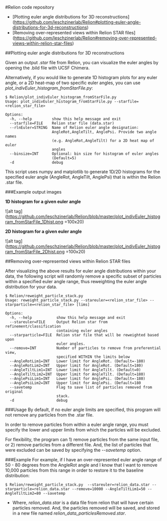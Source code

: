 #Relion code repository

- [Plotting euler angle distributions for 3D reconstructions] (https://github.com/leschzinerlab/Relion#plotting-euler-angle-distributions-for-3d-reconstructions)
- [Removing over-represented views within Relion STAR files] (https://github.com/leschzinerlab/Relion#removing-over-represented-views-within-relion-star-files)

##Plotting euler angle distributions for 3D reconstructions

Given an output *.star* file from Relion, you can visualize the euler angles by opening the .bild file with UCSF Chimera.

Alternatively, if you would like to generate 1D histogram plots for any euler angle, or a 2D heat-map of two specific euler angles, you can use *plot_indivEuler_histogram_fromStarFile.py*:
```
$ Relion/plot_indivEuler_histogram_fromStarFile.py
Usage: plot_indivEuler_histogram_fromStarFile.py --starfile=<relion_star_file>

Options:
  -h, --help         show this help message and exit
  --starfile=FILE    Relion star file (data.star)
  --rlnEuler=STRING  Name of Relion euler angle designation:
                     AngleRot,AngleTilt, AnglePsi. Provide two angle names
                     (e.g. AngleRot,AngleTilt) for a 2D heat map of euler
                     angles
  --binsize=INT      Optional: bin size for histogram of euler angles
                     (Default=5)
  -d                 debug
```

This script uses numpy and matplotlib to generate 1D/2D histograms for the specified euler angle (AngleRot, AngleTilt, AnglePsi) that is within the Relion .star file.

###Example output images

**1D histogram for a given euler angle**

![alt tag](https://github.com/leschzinerlab/Relion/blob/master/plot_indivEuler_histogram_fromStarFile_1Dhist.png =100x20)

**2D histogram for a given euler angle**

![alt tag](https://github.com/leschzinerlab/Relion/blob/master/plot_indivEuler_histogram_fromStarFile_2Dhist.png =100x20)

##Removing over-represented views within Relion STAR files

After visualizing the above results for euler angle distributions within your data, the following script will randomly remove a specific subset of particles within a specified euler angle range, thus reweighting the euler angle distribution for your data.

```
$ Relion/reweight_particle_stack.py
Usage: reweight_particle_stack.py --stareuler=<relion_star_file> --starparticle=<relion_star_file> [lims]

Options:
  -h, --help           show this help message and exit
  --stareuler=FILE     Output Relion star from refinement/classification
                       containing euler angles
  --starparticle=FILE  Relion star file that will be reweighted based upon
                       euler angles.
  --remove=INT         Number of particles to remove from preferential view,
                       specified WITHIN the limits below
  --AngleRotLim1=INT   Lower limit for AngleRot. (Default=-180)
  --AngleRotLim2=INT   Upper limit for AngleRot. (Default=180)
  --AngleTiltLim1=INT  Lower limit for AngleTilt. (Default=0)
  --AngleTiltLim2=INT  Upper limit for AngleTilt. (Default=180)
  --AnglePsiLim1=INT   Lower limit for AnglePsi. (Default=-180)
  --AnglePsiLim2=INT   Upper limit for AnglePsi. (Default=180
  --savetemp           Flag to save list of particles removed from original
                       stack.
  -d                   debug
  ```
###Usage
By default, if no euler angle limits are specified, this program will not remove any particles from the .star file.

In order to remove particles from within a euler angle range, you must specify the lower and upper limits from which the particles will be excluded.

For flexibility, the program can 1) remove particles from the same input file, or 2) remove particles from a different file. And, the list of particles that were excluded can be saved by specifying the *--savetemp* option.

###Example
For example, if I have an over-represented euler angle range of 50 - 80 degrees from the AngleRot angle and I know that I want to remove 10,000 particles from this range in order to restore it to the baseline distribution:

```
$ Relion/reweight_particle_stack.py  --stareuler=relion_data.star --starparticle=relion_data.star --remove=10000 --AngleTiltLim1=50 --AngleTiltLim2=80 --savetemp
```
* Where, *relion_data.star* is a data file from relion that will have certain particles removed. And, the particles removed will be saved, and stored in a new file named *relion_data_particlesRemoved.star*.
